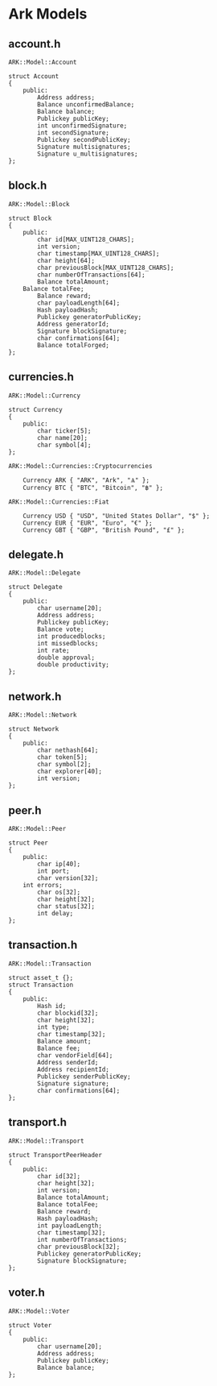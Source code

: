 # Ark Models


## account.h
`ARK::Model::Account`
```arduino
struct Account
{
	public:
		Address address;
		Balance unconfirmedBalance;
		Balance balance;
		Publickey publicKey;
		int unconfirmedSignature;
		int secondSignature;
		Publickey secondPublicKey;
		Signature multisignatures;
		Signature u_multisignatures;
};
```

## block.h
`ARK::Model::Block`
```arduino
struct Block
{
	public:
		char id[MAX_UINT128_CHARS];
		int version;
		char timestamp[MAX_UINT128_CHARS];
		char height[64];
		char previousBlock[MAX_UINT128_CHARS];
		char numberOfTransactions[64];
		Balance totalAmount;
    Balance totalFee;
		Balance reward;
		char payloadLength[64];
		Hash payloadHash;
		Publickey generatorPublicKey;
		Address generatorId;
		Signature blockSignature;
		char confirmations[64];
		Balance totalForged;
};
```


## currencies.h
`ARK::Model::Currency`
```arduino
struct Currency
{
	public:
		char ticker[5];
		char name[20];
		char symbol[4];
};
```
`ARK::Model::Currencies::Cryptocurrencies`
```arduino
	Currency ARK { "ARK", "Ark", "Ѧ" };
	Currency BTC { "BTC", "Bitcoin", "฿" };
```
`ARK::Model::Currencies::Fiat`
```arduino
	Currency USD { "USD", "United States Dollar", "$" };
	Currency EUR { "EUR", "Euro", "€" };
	Currency GBT { "GBP", "British Pound", "£" };
```


## delegate.h
`ARK::Model::Delegate`
```arduino
struct Delegate
{
	public:
		char username[20];
		Address address;
		Publickey publicKey;
		Balance vote;
		int producedblocks;
		int missedblocks;
		int rate;
		double approval;
		double productivity;
};
```


## network.h	
`ARK::Model::Network`
```arduino
struct Network
{
	public:
		char nethash[64];
		char token[5];
		char symbol[2];
		char explorer[40];
		int version;
};
```


## peer.h
`ARK::Model::Peer`
```arduino
struct Peer
{
	public:
		char ip[40];
		int port;
		char version[32];
    int errors;
		char os[32];
		char height[32];
		char status[32];
		int delay;
};
```


## transaction.h	
`ARK::Model::Transaction`
```arduino
struct asset_t {};
struct Transaction
{
	public:
		Hash id;
		char blockid[32];
		char height[32];
		int type;
		char timestamp[32];
		Balance amount;
		Balance fee;
		char vendorField[64];
		Address senderId;
		Address recipientId;
		Publickey senderPublicKey;
		Signature signature;
		char confirmations[64];
};
```


## transport.h
`ARK::Model::Transport`
```arduino
struct TransportPeerHeader
{
	public:
		char id[32];
		char height[32];
		int version;
		Balance totalAmount;
		Balance totalFee;
		Balance reward;
		Hash payloadHash;
		int payloadLength;
		char timestamp[32];
		int numberOfTransactions;
		char previousBlock[32];
		Publickey generatorPublicKey;
		Signature blockSignature;
}; 
```


## voter.h
`ARK::Model::Voter`
```arduino
struct Voter
{
	public:
		char username[20];
		Address address;
		Publickey publicKey;
		Balance balance;
};
```
